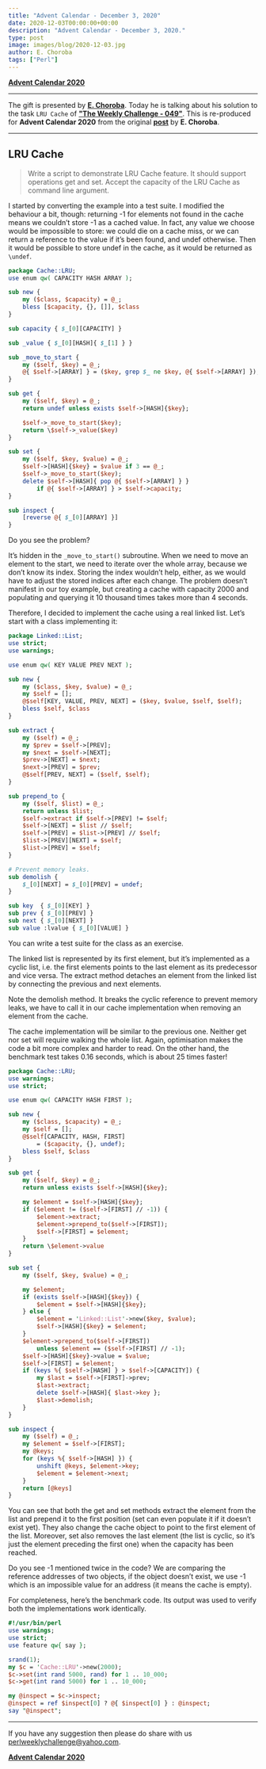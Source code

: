 ```yaml
---
title: "Advent Calendar - December 3, 2020"
date: 2020-12-03T00:00:00+00:00
description: "Advent Calendar - December 3, 2020."
type: post
image: images/blog/2020-12-03.jpg
author: E. Choroba
tags: ["Perl"]
---
```


[**Advent Calendar 2020**](/blog/advent-calendar-2020)
***

The gift is presented by [**E. Choroba**](/blog/meet-the-champion-018). Today he is talking about his solution to the task `LRU Cache` of **["The Weekly Challenge - 049"](/blog/perl-weekly-challenge-049)**. This is re-produced for **Advent Calendar 2020** from the original [**post**](http://blogs.perl.org/users/e_choroba/2020/03/perl-weekly-challenge-048-smallest-multiple-and-lru-cache.html) by **E. Choroba**.

***

## LRU Cache

> Write a script to demonstrate LRU Cache feature. It should support operations get and set. Accept the capacity of the LRU Cache as command line argument.

I started by converting the example into a test suite. I modified the behaviour a bit, though: returning -1 for elements not found in the cache means we couldn’t store -1 as a cached value. In fact, any value we choose would be impossible to store: we could die on a cache miss, or we can return a reference to the value if it’s been found, and undef otherwise. Then it would be possible to store undef in the cache, as it would be returned as `\undef`.

```perl
package Cache::LRU;
use enum qw( CAPACITY HASH ARRAY );

sub new {
    my ($class, $capacity) = @_;
    bless [$capacity, {}, []], $class
}

sub capacity { $_[0][CAPACITY] }

sub _value { $_[0][HASH]{ $_[1] } }

sub _move_to_start {
    my ($self, $key) = @_;
    @{ $self->[ARRAY] } = ($key, grep $_ ne $key, @{ $self->[ARRAY] });
}

sub get {
    my ($self, $key) = @_;
    return undef unless exists $self->[HASH]{$key};

    $self->_move_to_start($key);
    return \$self->_value($key)
}

sub set {
    my ($self, $key, $value) = @_;
    $self->[HASH]{$key} = $value if 3 == @_;
    $self->_move_to_start($key);
    delete $self->[HASH]{ pop @{ $self->[ARRAY] } }
        if @{ $self->[ARRAY] } > $self->capacity;
}

sub inspect {
    [reverse @{ $_[0][ARRAY] }]
}
```

Do you see the problem?

It’s hidden in the `_move_to_start()` subroutine. When we need to move an element to the start, we need to iterate over the whole array, because we don’t know its index. Storing the index wouldn’t help, either, as we would have to adjust the stored indices after each change. The problem doesn’t manifest in our toy example, but creating a cache with capacity 2000 and populating and querying it 10 thousand times takes more than 4 seconds.

Therefore, I decided to implement the cache using a real linked list. Let’s start with a class implementing it:

```perl
package Linked::List;
use strict;
use warnings;

use enum qw( KEY VALUE PREV NEXT );

sub new {
    my ($class, $key, $value) = @_;
    my $self = [];
    @$self[KEY, VALUE, PREV, NEXT] = ($key, $value, $self, $self);
    bless $self, $class
}

sub extract {
    my ($self) = @_;
    my $prev = $self->[PREV];
    my $next = $self->[NEXT];
    $prev->[NEXT] = $next;
    $next->[PREV] = $prev;
    @$self[PREV, NEXT] = ($self, $self);
}

sub prepend_to {
    my ($self, $list) = @_;
    return unless $list;
    $self->extract if $self->[PREV] != $self;
    $self->[NEXT] = $list // $self;
    $self->[PREV] = $list->[PREV] // $self;
    $list->[PREV][NEXT] = $self;
    $list->[PREV] = $self;
}

# Prevent memory leaks.
sub demolish {
    $_[0][NEXT] = $_[0][PREV] = undef;
}

sub key  { $_[0][KEY] }
sub prev { $_[0][PREV] }
sub next { $_[0][NEXT] }
sub value :lvalue { $_[0][VALUE] }
```

You can write a test suite for the class as an exercise.

The linked list is represented by its first element, but it’s implemented as a cyclic list, i.e. the first elements points to the last element as its predecessor and vice versa. The extract method detaches an element from the linked list by connecting the previous and next elements.

Note the demolish method. It breaks the cyclic reference to prevent memory leaks, we have to call it in our cache implementation when removing an element from the cache.

The cache implementation will be similar to the previous one. Neither get nor set will require walking the whole list. Again, optimisation makes the code a bit more complex and harder to read. On the other hand, the benchmark test takes 0.16 seconds, which is about 25 times faster!

```perl
package Cache::LRU;
use warnings;
use strict;

use enum qw( CAPACITY HASH FIRST );

sub new {
    my ($class, $capacity) = @_;
    my $self = [];
    @$self[CAPACITY, HASH, FIRST]
        = ($capacity, {}, undef);
    bless $self, $class
}

sub get {
    my ($self, $key) = @_;
    return unless exists $self->[HASH]{$key};

    my $element = $self->[HASH]{$key};
    if ($element != ($self->[FIRST] // -1)) {
        $element->extract;
        $element->prepend_to($self->[FIRST]);
        $self->[FIRST] = $element;
    }
    return \$element->value
}

sub set {
    my ($self, $key, $value) = @_;

    my $element;
    if (exists $self->[HASH]{$key}) {
        $element = $self->[HASH]{$key};
    } else {
        $element = 'Linked::List'->new($key, $value);
        $self->[HASH]{$key} = $element;
    }
    $element->prepend_to($self->[FIRST])
        unless $element == ($self->[FIRST] // -1);
    $self->[HASH]{$key}->value = $value;
    $self->[FIRST] = $element;
    if (keys %{ $self->[HASH] } > $self->[CAPACITY]) {
        my $last = $self->[FIRST]->prev;
        $last->extract;
        delete $self->[HASH]{ $last->key };
        $last->demolish;
    }
}

sub inspect {
    my ($self) = @_;
    my $element = $self->[FIRST];
    my @keys;
    for (keys %{ $self->[HASH] }) {
        unshift @keys, $element->key;
        $element = $element->next;
    }
    return [@keys]
}
```

You can see that both the get and set methods extract the element from the list and prepend it to the first position (set can even populate it if it doesn’t exist yet). They also change the cache object to point to the first element of the list. Moreover, set also removes the last element (the list is cyclic, so it’s just the element preceding the first one) when the capacity has been reached.

Do you see -1 mentioned twice in the code? We are comparing the reference addresses of two objects, if the object doesn’t exist, we use -1 which is an impossible value for an address (it means the cache is empty).

For completeness, here’s the benchmark code. Its output was used to verify both the implementations work identically.

```perl
#!/usr/bin/perl
use warnings;
use strict;
use feature qw{ say };

srand(1);
my $c = 'Cache::LRU'->new(2000);
$c->set(int rand 5000, rand) for 1 .. 10_000;
$c->get(int rand 5000) for 1 .. 10_000;

my @inspect = $c->inspect;
@inspect = ref $inspect[0] ? @{ $inspect[0] } : @inspect;
say "@inspect";
```

***
If you have any suggestion then please do share with us <perlweeklychallenge@yahoo.com>.

[**Advent Calendar 2020**](/blog/advent-calendar-2020)
